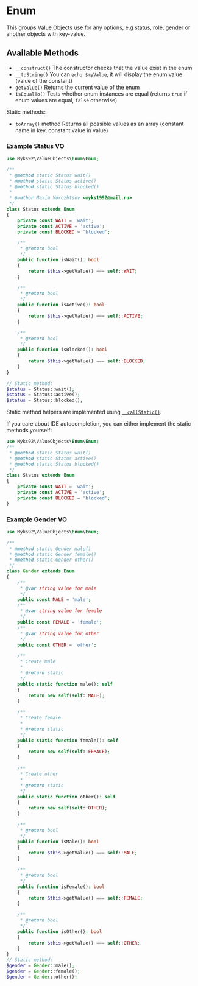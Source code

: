 # Enum
This groups Value Objects use for any options, e.g status, role, gender or another objects with key-value.

## Available Methods
* `__construct()` The constructor checks that the value exist in the enum
* `__toString()` You can `echo $myValue`, it will display the enum value (value of the constant)
* `getValue()` Returns the current value of the enum
* `isEqualTo()` Tests whether enum instances are equal (returns `true` if enum values are equal, `false` otherwise)

Static methods:
* `toArray()` method Returns all possible values as an array (constant name in key, constant value in value)

### Example Status VO
```php
use Myks92\ValueObjects\Enum\Enum;

/**
 * @method static Status wait()
 * @method static Status active()
 * @method static Status blocked()
 * 
 * @author Maxim Vorozhtsov <myks1992@mail.ru>
 */
class Status extends Enum
{
    private const WAIT = 'wait';
    private const ACTIVE = 'active';
    private const BLOCKED = 'blocked';

    /**
     * @return bool
     */
    public function isWait(): bool
    {
        return $this->getValue() === self::WAIT;
    }

    /**
     * @return bool
     */
    public function isActive(): bool
    {
        return $this->getValue() === self::ACTIVE;
    }

    /**
     * @return bool
     */
    public function isBlocked(): bool
    {
        return $this->getValue() === self::BLOCKED;
    }
}

// Static method:
$status = Status::wait();
$status = Status::active();
$status = Status::blocked();
```

Static method helpers are implemented using [`__callStatic()`](https://www.php.net/manual/en/language.oop5.overloading.php#object.callstatic).

If you care about IDE autocompletion, you can either implement the static methods yourself:

```php
use Myks92\ValueObjects\Enum\Enum;
/**
 * @method static Status wait()
 * @method static Status active()
 * @method static Status blocked()
 */
class Status extends Enum
{
    private const WAIT = 'wait';
    private const ACTIVE = 'active';
    private const BLOCKED = 'blocked';
}
```

### Example Gender VO
```php
use Myks92\ValueObjects\Enum\Enum;

/**
 * @method static Gender male()
 * @method static Gender female()
 * @method static Gender other()
 */
class Gender extends Enum
{
    /**
     * @var string value for male
     */
    public const MALE = 'male';
    /**
     * @var string value for female
     */
    public const FEMALE = 'female';
    /**
     * @var string value for other
     */
    public const OTHER = 'other';

    /**
     * Create male
     *
     * @return static
     */
    public static function male(): self
    {
        return new self(self::MALE);
    }

    /**
     * Create female
     *
     * @return static
     */
    public static function female(): self
    {
        return new self(self::FEMALE);
    }

    /**
     * Create other
     *
     * @return static
     */
    public static function other(): self
    {
        return new self(self::OTHER);
    }

    /**
     * @return bool
     */
    public function isMale(): bool
    {
        return $this->getValue() === self::MALE;
    }

    /**
     * @return bool
     */
    public function isFemale(): bool
    {
        return $this->getValue() === self::FEMALE;
    }

    /**
     * @return bool
     */
    public function isOther(): bool
    {
        return $this->getValue() === self::OTHER;
    }
}
// Static method:
$gender = Gender::male();
$gender = Gender::female();
$gender = Gender::other();
```